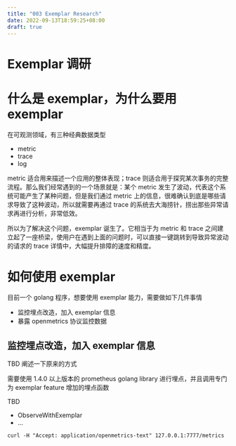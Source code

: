 ```yaml
---
title: "003 Exemplar Research"
date: 2022-09-13T18:59:25+08:00
draft: true
---
```


# Exemplar 调研

# 什么是 exemplar，为什么要用 exemplar

在可观测领域，有三种经典数据类型

- metric
- trace
- log

metric 适合用来描述一个应用的整体表现；trace 则适合用于探究某次事务的完整流程。那么我们经常遇到的一个场景就是：某个 metric 发生了波动，代表这个系统可能产生了某种问题，但是我们通过 metric 上的信息，很难确认到底是哪些请求导致了这种波动，所以就需要再通过 trace 的系统去大海捞针，捞出那些异常请求再进行分析，非常低效。

所以为了解决这个问题，exemplar 诞生了。它相当于为 metric 和 trace 之间建立起了一座桥梁，使用户在遇到上面的问题时，可以直接一键跳转到导致异常波动的请求的 trace 详情中，大幅提升排障的速度和精度。

# 如何使用 exemplar

目前一个 golang 程序，想要使用 exemplar 能力，需要做如下几件事情

- 监控埋点改造，加入 exemplar 信息
- 暴露 openmetrics 协议监控数据 

## 监控埋点改造，加入 exemplar 信息

TBD 阐述一下原来的方式

需要使用 1.4.0 以上版本的 prometheus golang library 进行埋点，并且调用专门为 exemplar feature 增加的埋点函数



TBD 
- ObserveWithExemplar
- ...

```
curl -H "Accept: application/openmetrics-text" 127.0.0.1:7777/metrics
```
